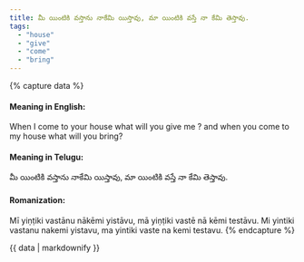 ```yaml
---
title: మీ యింటికి వస్తాను నాకేమి యిస్తావు, మా యింటికి వస్తే నా కేమి తెస్తావు.
tags:
  - "house"
  - "give"
  - "come"
  - "bring"
---
```


{% capture data %}
#### Meaning in English:
When I come to your house what will you give me ? and when you come to my house what will you bring?

#### Meaning in Telugu:
మీ యింటికి వస్తాను నాకేమి యిస్తావు, మా యింటికి వస్తే నా కేమి తెస్తావు.

#### Romanization:
Mī yiṇṭiki vastānu nākēmi yistāvu, mā yiṇṭiki vastē nā kēmi testāvu.
Mi yintiki vastanu nakemi yistavu, ma yintiki vaste na kemi testavu.
{% endcapture %}

{{ data | markdownify }}


